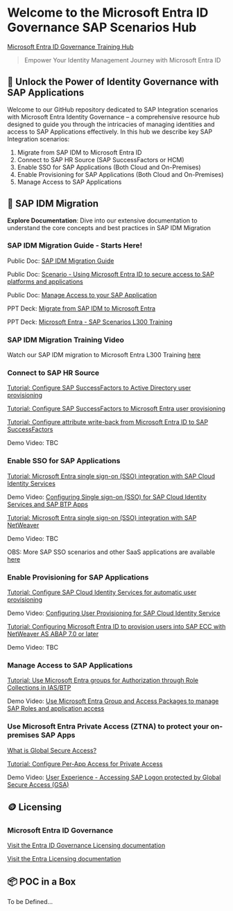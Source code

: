 # Welcome to the Microsoft Entra ID Governance SAP Scenarios Hub

[Microsoft Entra ID Governance Training Hub](https://aka.ms/EntraIDGovernanceTraining)

> Empower Your Identity Management Journey with Microsoft Entra ID

## 🔐 Unlock the Power of Identity Governance with SAP Applications

Welcome to our GitHub repository dedicated to SAP Integration scenarios with Microsoft Entra Identity Governance – a comprehensive resource hub designed to guide you through the intricacies of managing identities and access to SAP Applications effectively. In this hub we describe key SAP Integration scenarios:

1. Migrate from SAP IDM to Microsoft Entra ID
2. Connect to SAP HR Source (SAP SuccessFactors or HCM)
3. Enable SSO for SAP Applications (Both Cloud and On-Premises)
4. Enable Provisioning for SAP Applications (Both Cloud and On-Premises)
5. Manage Access to SAP Applications

## 🚀 SAP IDM Migration

 **Explore Documentation**: Dive into our extensive documentation to understand the core concepts and best practices in SAP IDM Migration

### SAP IDM Migration Guide - Starts Here!

Public Doc: [SAP IDM Migration Guide](https://learn.microsoft.com/en-us/entra/id-governance/scenarios/migrate-from-sap-idm)

Public Doc: [Scenario - Using Microsoft Entra ID to secure access to SAP platforms and applications](https://learn.microsoft.com/en-us/entra/fundamentals/scenario-azure-first-sap-identity-integration)

Public Doc: [Manage Access to your SAP Application](https://learn.microsoft.com/en-us/entra/id-governance/sap)

PPT Deck: [Migrate from SAP IDM to Microsoft Entra](./MigrateSAPIDMtoMicrosoftEntra.PPTX)

PPT Deck: [Microsoft Entra - SAP Scenarios L300 Training](./MicrosoftEntra_SAP_ScenariosL300_noRoadmap.pptx)

### SAP IDM Migration Training Video

Watch our SAP IDM migration to Microsoft Entra L300 Training [here](https://www.youtube.com/watch?v=3bh2qjR4Hkg)

### Connect to SAP HR Source

[Tutorial: Configure SAP SuccessFactors to Active Directory user provisioning ](https://learn.microsoft.com/en-us/entra/identity/saas-apps/sap-successfactors-inbound-provisioning-tutorial)

[Tutorial: Configure SAP SuccessFactors to Microsoft Entra user provisioning ](https://learn.microsoft.com/en-us/entra/identity/saas-apps/sap-successfactors-inbound-provisioning-cloud-only-tutorial)

[Tutorial: Configure attribute write-back from Microsoft Entra ID to SAP SuccessFactors](https://learn.microsoft.com/en-us/entra/identity/saas-apps/sap-successfactors-writeback-tutorial)

Demo Video: TBC 

### Enable SSO for SAP Applications

[Tutorial: Microsoft Entra single sign-on (SSO) integration with SAP Cloud Identity Services](https://learn.microsoft.com/en-us/entra/identity/saas-apps/sap-hana-cloud-platform-identity-authentication-tutorial)

Demo Video: [Configuring Single sign-on (SSO) for SAP Cloud Identity Services and SAP BTP Apps](https://youtu.be/W5PmklRsp4E?si=NB3LSQXRkZ07Z4Bv)

[Tutorial: Microsoft Entra single sign-on (SSO) integration with SAP NetWeaver](https://learn.microsoft.com/en-us/entra/identity/saas-apps/sap-netweaver-tutorial)

Demo Video: TBC

OBS: More SAP SSO scenarios and other SaaS applications are available [here](https://learn.microsoft.com/en-us/entra/identity/saas-apps/tutorial-list)

### Enable Provisioning for SAP Applications

[Tutorial: Configure SAP Cloud Identity Services for automatic user provisioning](https://learn.microsoft.com/en-us/entra/identity/saas-apps/sap-cloud-platform-identity-authentication-provisioning-tutorial)

Demo Video: [Configuring User Provisioning for SAP Cloud Identity Service](https://youtu.be/Ta7KkMxbEIc?si=kiX6Ft45ZXbvNLkF)

[Tutorial: Configuring Microsoft Entra ID to provision users into SAP ECC with NetWeaver AS ABAP 7.0 or later](https://learn.microsoft.com/en-us/entra/identity/app-provisioning/on-premises-sap-connector-configure?toc=%2Fentra%2Fidentity%2Fsaas-apps%2Ftoc.json%3Fbc%3D%2Fentra%2Fidentity%2Fsaas-apps%2Fbreadcrumb%2Ftoc.json)

Demo Video: TBC

### Manage Access to SAP Applications

[Tutorial: Use Microsoft Entra groups for Authorization through Role Collections in IAS/BTP](https://learn.microsoft.com/en-us/entra/fundamentals/scenario-azure-first-sap-identity-integration#3---use-microsoft-entra-groups-for-authorization-through-role-collections-in-iasbtp)

Demo Video: [Use Microsoft Entra Group and Access Packages to manage SAP Roles and application access](https://youtu.be/3KWkuGslYOU?si=DFVIUHUZMBX05QD-)

### Use Microsoft Entra Private Access (ZTNA) to protect your on-premises SAP Apps

[What is Global Secure Access?](https://learn.microsoft.com/en-us/entra/global-secure-access/overview-what-is-global-secure-access)

[Tutorial: Configure Per-App Access for Private Access](https://learn.microsoft.com/en-us/entra/global-secure-access/quickstart-per-app-access)

Demo Video: [User Experience - Accessing SAP Logon protected by Global Secure Access (GSA)](https://youtu.be/KLQu__1m7Oc?si=ukDgvFazBZEkMTLP)


## 🪙 Licensing

### Microsoft Entra ID Governance

[Visit the Entra ID Governance Licensing documentation](https://learn.microsoft.com/en-us/entra/id-governance/licensing-fundamentals )

[Visit the Entra Licensing documentation](https://learn.microsoft.com/en-us/entra/fundamentals/licensing)


## 📦 POC in a Box

To be Defined...
